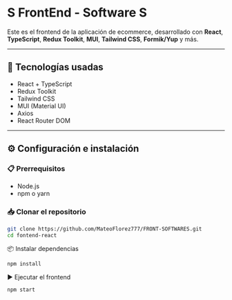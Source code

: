 # S FrontEnd - Software S

Este es el frontend de la aplicación de ecommerce, desarrollado con **React**, **TypeScript**, **Redux Toolkit**, **MUI**, **Tailwind CSS**, **Formik/Yup** y más.

---

## 🚀 Tecnologías usadas

- React + TypeScript  
- Redux Toolkit  
- Tailwind CSS  
- MUI (Material UI)  
- Axios  
- React Router DOM  

---

## ⚙️ Configuración e instalación

### 📋 Prerrequisitos

- Node.js  
- npm o yarn  

### 📥 Clonar el repositorio

```bash
git clone https://github.com/MateoFlorez777/FRONT-SOFTWARES.git
cd fontend-react
```

📦 Instalar dependencias

```bash
npm install
```

▶️ Ejecutar el frontend


```bash
npm start
```
